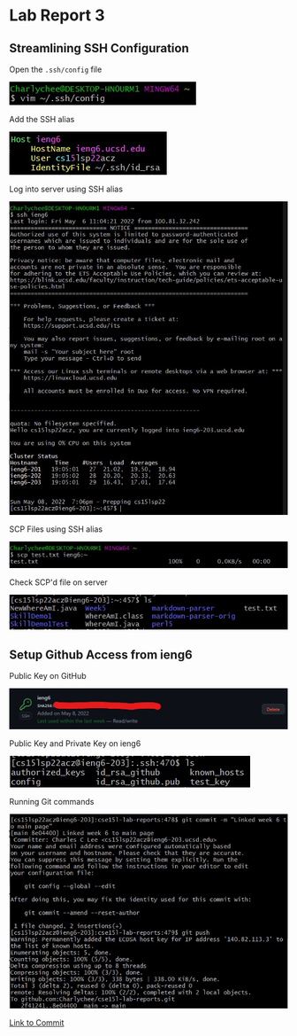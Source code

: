 # Lab Report 3

## Streamlining SSH Configuration

Open the `.ssh/config` file

![Open](images/Week6/OpenConfig.jpg)

Add the SSH alias

![Add Alias](images/Week6/AddAlias.jpg)

Log into server using SSH alias

![Login](images/Week6/LoginAlias.jpg)

SCP Files using SSH alias

![SCP](images/Week6/SCPAlias.jpg)

Check SCP'd file on server

![SCPCheck](images/Week6/SCPAlias2.jpg)

## Setup Github Access from ieng6

Public Key on GitHub

![GitHubPublicKey](images/Week6/SSHKeyGithub.jpg)

Public Key and Private Key on ieng6

![ServerKeys](images/Week6/SSHKeyServer.jpg)

Running Git commands

![GitCommands](images/Week6/GitCommands.jpg)

[Link to Commit](https://github.com/Charlychee/cse15l-lab-reports/commit/8e04400d275072713fcff4b9a3f39013162c81e5)
